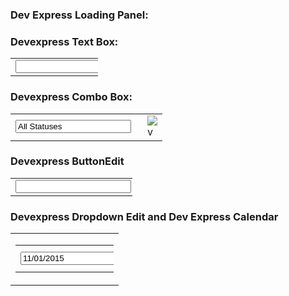 ### Dev Express Loading Panel:

<table class="dxlpLoadingPanel_CincAccounting dxlpControl_CincAccounting" id="InvoiceLoadingPanel" style="position:absolute;left:0px;top:0px;z-index:30000;display:none;">
	<tbody><tr>
		<td class="dx" style="padding-right:0px;"><img class="dxlp-loadingImage dxlp-imgPosLeft" src="/AccountingDev/DXR.axd?r=1_35-pHoKd" alt="" style="vertical-align:middle;"></td><td class="dx" style="padding-left:0px;"><span id="InvoiceLoadingPanel_TL">Voiding Invoice(s)</span></td>
	</tr>
</tbody></table>


### Devexpress Text Box:

<table class="dxeTextBoxSys dxeTextBox_CincAccounting dxeTextBoxDefaultWidthSys" id="txtVendorInvoiceNum" style="width:140px;">
	<tbody><tr>
		<td class="dxic" style="width: 100%; white-space: normal;"><input class="dxeEditArea_CincAccounting dxeEditAreaSys" id="txtVendorInvoiceNum_I" name="txtVendorInvoiceNum" onfocus="ASPx.EGotFocus('txtVendorInvoiceNum')" onblur="ASPx.ELostFocus('txtVendorInvoiceNum')" onchange="ASPx.EValueChanged('txtVendorInvoiceNum')" type="text" maxlength="50"></td>
	</tr>
</tbody></table>

### Devexpress Combo Box:

<table class="dxeButtonEditSys dxeButtonEdit_CincAccounting" id="numInvStatusID" style="width:243px;">
	<tbody><tr>
		<td style="display:none;"><input id="numInvStatusID_VI" name="numInvStatusID_VI" type="hidden" value="0"></td><td class="dxic" onmousedown="return ASPx.DDDropDown('numInvStatusID', event)" style="width:100%;"><input class="dxeEditArea_CincAccounting dxeEditAreaSys" name="numInvStatusID" value="All Statuses" id="numInvStatusID_I" onchange="ASPx.ETextChanged('numInvStatusID')" onblur="ASPx.ELostFocus('numInvStatusID')" onfocus="ASPx.EGotFocus('numInvStatusID')" type="text" readonly="readonly" style="cursor:default;" autocomplete="off"></td><td id="numInvStatusID_B-1" class="dxeButton dxeButtonEditButton_CincAccounting" onmousedown="return ASPx.DDDropDown('numInvStatusID', event)" style="-webkit-user-select:none;"><img id="numInvStatusID_B-1Img" class="dxEditors_edtDropDown_CincAccounting" src="/AccountingDev/DXR.axd?r=1_35-pHoKd" alt="v"></td>
	</tr>
</tbody></table>

### Devexpress ButtonEdit

<table class="dxeButtonEditSys dxeButtonEdit_CincAccounting" id="GLAccountSearchText" style="width:195px;">
	<tbody><tr>
		<td class="dxic" style="width: 100%; white-space: normal;"><input class="dxeEditArea_CincAccounting dxeEditAreaSys" id="GLAccountSearchText_I" name="GLAccountSearchText" onfocus="ASPx.EGotFocus('GLAccountSearchText')" onblur="ASPx.ELostFocus('GLAccountSearchText')" onchange="ASPx.EValueChanged('GLAccountSearchText')" type="text"></td><td id="GLAccountSearchText_B0" title="Click to select GL Accounts ..." class="dxeButton dxeButtonEditButton_CincAccounting" onclick="ASPx.BEClick('GLAccountSearchText',0)" tabindex="0">Select</td><td id="GLAccountSearchText_B1" title="Click to clear GL Accounts selected ..." class="dxeButton dxeButtonEditButton_CincAccounting" onclick="ASPx.BEClick('GLAccountSearchText',1)">Clear</td>
	</tr>
</tbody></table>

### Devexpress Dropdown Edit and Dev Express Calendar

<table id="datepickerFrom_ET" class="dxeValidStEditorTable dxeRoot_CincAccounting">
	<tbody><tr>
		<td id="datepickerFrom_CC" class="dxeErrorFrame_CincAccounting dxeErrorFrameSys dxeNoBorderRight dxeControlsCell_CincAccounting" style="vertical-align:middle;"><table class="dxeButtonEditSys dxeButtonEdit_CincAccounting" id="datepickerFrom" style="width:157px;">
			<tbody><tr>
				<td class="dxic" onmousedown="return ASPx.DDMC_MD('datepickerFrom', event)" style="width: 100%; white-space: normal;"><input class="dxeEditArea_CincAccounting dxeEditAreaSys" id="datepickerFrom_I" name="datepickerFrom" onfocus="ASPx.EGotFocus('datepickerFrom')" onblur="ASPx.ELostFocus('datepickerFrom')" onchange="ASPx.ETextChanged('datepickerFrom')" value="11/01/2015" type="text" maxlength="10" autocomplete="off"></td><td id="datepickerFrom_B-1" class="dxeButton dxeButtonEditButton_CincAccounting" onmousedown="return ASPx.DDDropDown('datepickerFrom', event)" style="-webkit-user-select:none;"><img id="datepickerFrom_B-1Img" src="/AccountingDev/Images/calendar.png" alt="v"></td>
			</tr>
		</tbody></table><div id="datepickerFrom_DDD_PW-1" class="dxpcDropDown_CincAccounting dxpclW dxpc-ddSys" style="width:0px;cursor:default;z-index:10000;display:none;visibility:hidden;">
			<div class="dxpc-mainDiv dxpc-shadow">
				<div class="dxpc-contentWrapper">
					<div class="dxeDropDownWindow_CincAccounting dxpc-content" id="datepickerFrom_DDD_PWC-1">
						<div id="datepickerFrom_DDD_DDDC">
<table style="display:none;">
	<tbody><tr>
		<td id="datepickerFromCal_EC_D" class="dxeCalendarDay_CincAccounting"></td><td id="datepickerFromCal_EC_DS" class="dxeCalendarSelected_CincAccounting"></td><td id="datepickerFromCal_EC_DA" class="dxeCalendarOtherMonth_CincAccounting"></td><td id="datepickerFromCal_EC_DW" class="dxeCalendarWeekend_CincAccounting"></td><td id="datepickerFromCal_EC_DO" class="dxeCalendarOutOfRange_CincAccounting"></td><td id="datepickerFromCal_EC_DDD" class="dxeCalendarDayDisabled_CincAccounting"></td><td id="datepickerFromCal_EC_DT" class="dxeCalendarToday_CincAccounting"></td><td id="datepickerFromCal_EC_DD" class="dxeDisabled_CincAccounting"></td><td id="datepickerFromCal_EC_FNM" class="dxeCalendarFastNavMonth_CincAccounting"></td><td id="datepickerFromCal_EC_FNMS" class="dxeCalendarFastNavMonthSelected_CincAccounting"></td><td id="datepickerFromCal_EC_FNY" class="dxeCalendarFastNavYear_CincAccounting"></td><td id="datepickerFromCal_EC_FNYS" class="dxeCalendarFastNavYearSelected_CincAccounting"></td>
	</tr>
</tbody></table><table class="dxeCalendar_CincAccounting" id="datepickerFromCal">
	<tbody><tr>
		<td style="vertical-align:Top;"><table style="width:100%;border-collapse:collapse;">
			<tbody><tr>
				<td class="dxeCalendarHeader_CincAccounting" style="border-top:0;"><table style="width:100%;border-collapse:collapse;">
					<tbody><tr>
						<td id="datepickerFromCal_PYC" class="dxe" onclick="ASPx.CalShiftMonth('datepickerFromCal', -12);"><img id="datepickerFromCal_PYCImg" class="dxEditors_edtCalendarPrevYear_CincAccounting" src="/AccountingDev/DXR.axd?r=1_35-pHoKd" alt="<<"></td><td class="dxeCHS"></td><td id="datepickerFromCal_PMC" class="dxe" onclick="ASPx.CalShiftMonth('datepickerFromCal', -1);"><img id="datepickerFromCal_PMCImg" class="dxEditors_edtCalendarPrevMonth_CincAccounting" src="/AccountingDev/DXR.axd?r=1_35-pHoKd" alt="<"></td><td id="datepickerFromCal_TC" class="dxe" style="width:100%;cursor:default;"><span id="datepickerFromCal_T" onclick="ASPx.CalTitleClick('datepickerFromCal', 0, 0)" style="cursor:pointer;">November, 2016</span></td><td id="datepickerFromCal_NMC" class="dxe" onclick="ASPx.CalShiftMonth('datepickerFromCal', 1);"><img id="datepickerFromCal_NMCImg" class="dxEditors_edtCalendarNextMonth_CincAccounting" src="/AccountingDev/DXR.axd?r=1_35-pHoKd" alt=">"></td><td class="dxeCHS"></td><td id="datepickerFromCal_NYC" class="dxe" onclick="ASPx.CalShiftMonth('datepickerFromCal', 12);"><img id="datepickerFromCal_NYCImg" class="dxEditors_edtCalendarNextYear_CincAccounting" src="/AccountingDev/DXR.axd?r=1_35-pHoKd" alt=">>"></td>
					</tr>
				</tbody></table></td>
			</tr><tr>
				<td id="datepickerFromCal_mc" class="dxMonthGridWithWeekNumbers" style="-webkit-user-select:none;"><table id="datepickerFromCal_mt" style="width:100%;border-collapse:separate;">
					<tbody><tr class="dx-ac">
						<td id="datepickerFromCal_AUX_0_0_0"></td><td class="dxeCalendarDayHeader_CincAccounting" id="datepickerFromCal_AUX_0_0_1">Sun</td><td class="dxeCalendarDayHeader_CincAccounting" id="datepickerFromCal_AUX_0_0_2">Mon</td><td class="dxeCalendarDayHeader_CincAccounting" id="datepickerFromCal_AUX_0_0_3">Tue</td><td class="dxeCalendarDayHeader_CincAccounting" id="datepickerFromCal_AUX_0_0_4">Wed</td><td class="dxeCalendarDayHeader_CincAccounting" id="datepickerFromCal_AUX_0_0_5">Thu</td><td class="dxeCalendarDayHeader_CincAccounting" id="datepickerFromCal_AUX_0_0_6">Fri</td><td class="dxeCalendarDayHeader_CincAccounting" id="datepickerFromCal_AUX_0_0_7">Sat</td>
					</tr><tr>
						<td class="dxeCalendarWeekNumber_CincAccounting" id="datepickerFromCal_AUX_0_0_8">44</td><td class="dxeCalendarDay_CincAccounting dxeCalendarWeekend_CincAccounting dxeCalendarOtherMonth_CincAccounting" savedcursor="[object Object]" style="cursor: pointer;">30</td><td class="dxeCalendarDay_CincAccounting dxeCalendarOtherMonth_CincAccounting" savedcursor="[object Object]" style="cursor: pointer;">31</td><td class="dxeCalendarDay_CincAccounting" savedcursor="[object Object]" style="cursor: pointer;">1</td><td class="dxeCalendarDay_CincAccounting" savedcursor="[object Object]" style="cursor: pointer;">2</td><td class="dxeCalendarDay_CincAccounting" savedcursor="[object Object]" style="cursor: pointer;">3</td><td class="dxeCalendarDay_CincAccounting" savedcursor="[object Object]" style="cursor: pointer;">4</td><td class="dxeCalendarDay_CincAccounting dxeCalendarWeekend_CincAccounting" savedcursor="[object Object]" style="cursor: pointer;">5</td>
					</tr><tr>
						<td class="dxeCalendarWeekNumber_CincAccounting" id="datepickerFromCal_AUX_0_0_9">45</td><td class="dxeCalendarDay_CincAccounting dxeCalendarWeekend_CincAccounting" savedcursor="[object Object]" style="cursor: pointer;">6</td><td class="dxeCalendarDay_CincAccounting" savedcursor="[object Object]" style="cursor: pointer;">7</td><td class="dxeCalendarDay_CincAccounting" savedcursor="[object Object]" style="cursor: pointer;">8</td><td class="dxeCalendarDay_CincAccounting" savedcursor="[object Object]" style="cursor: pointer;">9</td><td class="dxeCalendarDay_CincAccounting" savedcursor="[object Object]" style="cursor: pointer;">10</td><td class="dxeCalendarDay_CincAccounting dxeCalendarToday_CincAccounting" savedcursor="[object Object]" style="cursor: pointer;">11</td><td class="dxeCalendarDay_CincAccounting dxeCalendarWeekend_CincAccounting" savedcursor="[object Object]" style="cursor: pointer;">12</td>
					</tr><tr>
						<td class="dxeCalendarWeekNumber_CincAccounting" id="datepickerFromCal_AUX_0_0_10">46</td><td class="dxeCalendarDay_CincAccounting dxeCalendarWeekend_CincAccounting" savedcursor="[object Object]" style="cursor: pointer;">13</td><td class="dxeCalendarDay_CincAccounting" savedcursor="[object Object]" style="cursor: pointer;">14</td><td class="dxeCalendarDay_CincAccounting" savedcursor="[object Object]" style="cursor: pointer;">15</td><td class="dxeCalendarDay_CincAccounting" savedcursor="[object Object]" style="cursor: pointer;">16</td><td class="dxeCalendarDay_CincAccounting" savedcursor="[object Object]" style="cursor: pointer;">17</td><td class="dxeCalendarDay_CincAccounting" savedcursor="[object Object]" style="cursor: pointer;">18</td><td class="dxeCalendarDay_CincAccounting dxeCalendarWeekend_CincAccounting" savedcursor="[object Object]" style="cursor: pointer;">19</td>
					</tr><tr>
						<td class="dxeCalendarWeekNumber_CincAccounting" id="datepickerFromCal_AUX_0_0_11">47</td><td class="dxeCalendarDay_CincAccounting dxeCalendarWeekend_CincAccounting" savedcursor="[object Object]" style="cursor: pointer;">20</td><td class="dxeCalendarDay_CincAccounting" savedcursor="[object Object]" style="cursor: pointer;">21</td><td class="dxeCalendarDay_CincAccounting" savedcursor="[object Object]" style="cursor: pointer;">22</td><td class="dxeCalendarDay_CincAccounting" savedcursor="[object Object]" style="cursor: pointer;">23</td><td class="dxeCalendarDay_CincAccounting" savedcursor="[object Object]" style="cursor: pointer;">24</td><td class="dxeCalendarDay_CincAccounting" savedcursor="[object Object]" style="cursor: pointer;">25</td><td class="dxeCalendarDay_CincAccounting dxeCalendarWeekend_CincAccounting" savedcursor="[object Object]" style="cursor: pointer;">26</td>
					</tr><tr>
						<td class="dxeCalendarWeekNumber_CincAccounting" id="datepickerFromCal_AUX_0_0_12">48</td><td class="dxeCalendarDay_CincAccounting dxeCalendarWeekend_CincAccounting" savedcursor="[object Object]" style="cursor: pointer;">27</td><td class="dxeCalendarDay_CincAccounting" savedcursor="[object Object]" style="cursor: pointer;">28</td><td class="dxeCalendarDay_CincAccounting" savedcursor="[object Object]" style="cursor: pointer;">29</td><td class="dxeCalendarDay_CincAccounting" savedcursor="[object Object]" style="cursor: pointer;">30</td><td class="dxeCalendarDay_CincAccounting dxeCalendarOtherMonth_CincAccounting" savedcursor="[object Object]" style="cursor: pointer;">1</td><td class="dxeCalendarDay_CincAccounting dxeCalendarOtherMonth_CincAccounting" savedcursor="[object Object]" style="cursor: pointer;">2</td><td class="dxeCalendarDay_CincAccounting dxeCalendarWeekend_CincAccounting dxeCalendarOtherMonth_CincAccounting" savedcursor="[object Object]" style="cursor: pointer;">3</td>
					</tr><tr>
						<td class="dxeCalendarWeekNumber_CincAccounting" id="datepickerFromCal_AUX_0_0_13">49</td><td class="dxeCalendarDay_CincAccounting dxeCalendarWeekend_CincAccounting dxeCalendarOtherMonth_CincAccounting" savedcursor="[object Object]" style="cursor: pointer;">4</td><td class="dxeCalendarDay_CincAccounting dxeCalendarOtherMonth_CincAccounting" savedcursor="[object Object]" style="cursor: pointer;">5</td><td class="dxeCalendarDay_CincAccounting dxeCalendarOtherMonth_CincAccounting" savedcursor="[object Object]" style="cursor: pointer;">6</td><td class="dxeCalendarDay_CincAccounting dxeCalendarOtherMonth_CincAccounting" savedcursor="[object Object]" style="cursor: pointer;">7</td><td class="dxeCalendarDay_CincAccounting dxeCalendarOtherMonth_CincAccounting" savedcursor="[object Object]" style="cursor: pointer;">8</td><td class="dxeCalendarDay_CincAccounting dxeCalendarOtherMonth_CincAccounting" savedcursor="[object Object]" style="cursor: pointer;">9</td><td class="dxeCalendarDay_CincAccounting dxeCalendarWeekend_CincAccounting dxeCalendarOtherMonth_CincAccounting" savedcursor="[object Object]" style="cursor: pointer;">10</td>
					</tr>
				</tbody></table></td>
			</tr>
		</tbody></table><div class="dxKBSW">
			<input id="datepickerFromCal_KBS" name="datepickerFromCal" type="text" readonly="readonly" style="opacity:0;width:0;height:0;position:relative;background-color:transparent;display:block;margin:0;padding:0;border-width:0;font-size:0pt;" autocomplete="off">
		</div></td>
	</tr><tr>
		<td class="dxeCalendarFooter_CincAccounting dx-ac"><table style="border-collapse:collapse;">
			<tbody><tr>
				<td id="datepickerFromCal_BT" class="dxeCalendarButton_CincAccounting" onclick="">Today</td><td class="dxeCFS"></td><td id="datepickerFromCal_BC" class="dxeCalendarButton_CincAccounting" onclick="">Clear</td>
			</tr>
		</tbody></table></td>
	</tr>
</tbody></table><div id="datepickerFromCal_FNP_PW-1" class="dxpcDropDown_CincAccounting dxpclW dxpc-ddSys" style="width:0px;cursor:default;z-index:10000;display:none;visibility:hidden;">
	<div class="dxpc-mainDiv dxpc-shadow">
		<div class="dxpc-contentWrapper">
			<div class="dxpc-content" id="datepickerFromCal_FNP_PWC-1">
				<div class="dxeCalendarFastNav_CincAccounting">
					<div class="dxeCalendarFastNavMonthArea_CincAccounting">
						<table id="datepickerFromCal_FNP_m" style="width:100%;border-collapse:separate;">
							<tbody><tr>
								<td class="dxeCalendarFastNavMonth_CincAccounting" id="datepickerFromCal_FNP_M0">Jan</td><td class="dxeCalendarFastNavMonth_CincAccounting" id="datepickerFromCal_FNP_M1">Feb</td><td class="dxeCalendarFastNavMonth_CincAccounting" id="datepickerFromCal_FNP_M2">Mar</td><td class="dxeCalendarFastNavMonth_CincAccounting" id="datepickerFromCal_FNP_M3">Apr</td>
							</tr><tr>
								<td class="dxeCalendarFastNavMonth_CincAccounting" id="datepickerFromCal_FNP_M4">May</td><td class="dxeCalendarFastNavMonth_CincAccounting" id="datepickerFromCal_FNP_M5">Jun</td><td class="dxeCalendarFastNavMonth_CincAccounting" id="datepickerFromCal_FNP_M6">Jul</td><td class="dxeCalendarFastNavMonth_CincAccounting" id="datepickerFromCal_FNP_M7">Aug</td>
							</tr><tr>
								<td class="dxeCalendarFastNavMonth_CincAccounting" id="datepickerFromCal_FNP_M8">Sep</td><td class="dxeCalendarFastNavMonth_CincAccounting" id="datepickerFromCal_FNP_M9">Oct</td><td class="dxeCalendarFastNavMonth_CincAccounting" id="datepickerFromCal_FNP_M10">Nov</td><td class="dxeCalendarFastNavMonth_CincAccounting" id="datepickerFromCal_FNP_M11">Dec</td>
							</tr>
						</tbody></table>
					</div><div class="dxeCalendarFastNavYearArea_CincAccounting">
						<table id="datepickerFromCal_FNP_y" style="width:100%;border-collapse:separate;">
							<tbody><tr>
								<td onclick="ASPx.CalFNYShuffle('datepickerFromCal', -10)" rowspan="2" style="cursor:pointer;"><img class="dxEditors_edtCalendarFNPrevYear_CincAccounting" src="/AccountingDev/DXR.axd?r=1_35-pHoKd" alt="<"></td><td class="dxeCalendarFastNavYear_CincAccounting" id="datepickerFromCal_FNP_Y0"></td><td class="dxeCalendarFastNavYear_CincAccounting" id="datepickerFromCal_FNP_Y1"></td><td class="dxeCalendarFastNavYear_CincAccounting" id="datepickerFromCal_FNP_Y2"></td><td class="dxeCalendarFastNavYear_CincAccounting" id="datepickerFromCal_FNP_Y3"></td><td class="dxeCalendarFastNavYear_CincAccounting" id="datepickerFromCal_FNP_Y4"></td><td onclick="ASPx.CalFNYShuffle('datepickerFromCal', 10)" rowspan="2" style="cursor:pointer;"><img class="dxEditors_edtCalendarFNNextYear_CincAccounting" src="/AccountingDev/DXR.axd?r=1_35-pHoKd" alt=">"></td>
							</tr><tr>
								<td class="dxeCalendarFastNavYear_CincAccounting" id="datepickerFromCal_FNP_Y5"></td><td class="dxeCalendarFastNavYear_CincAccounting" id="datepickerFromCal_FNP_Y6"></td><td class="dxeCalendarFastNavYear_CincAccounting" id="datepickerFromCal_FNP_Y7"></td><td class="dxeCalendarFastNavYear_CincAccounting" id="datepickerFromCal_FNP_Y8"></td><td class="dxeCalendarFastNavYear_CincAccounting" id="datepickerFromCal_FNP_Y9"></td>
							</tr>
						</tbody></table>
					</div>
				</div><div class="dxeCalendarFastNavFooter_CincAccounting dx-ac">
					<table>
						<tbody><tr>
							<td id="datepickerFromCal_FNP_BO" class="dxeCalendarButton_CincAccounting" onclick="ASPx.CalFNBClick('datepickerFromCal', 'ok')">OK</td><td class="dxeCFNFS"></td><td id="datepickerFromCal_FNP_BC" class="dxeCalendarButton_CincAccounting" onclick="ASPx.CalFNBClick('datepickerFromCal', 'cancel')">Cancel</td>
						</tr>
					</tbody></table>
				</div>
			</div>
		</div>
	</div>
</div><script id="dxss_645597436" type="text/javascript">
<!--
ASPx.AddHoverItems('datepickerFromCal_FNP',[[['dxpc-closeBtnHover'],[''],['HCB-1']]]);

var dxo = new ASPxClientPopupControl('datepickerFromCal_FNP');
dxo.InitGlobalVariable('datepickerFromCal_FNP');
dxo.SetProperties({'uniqueID':'datepickerFromCal$FNP','adjustInnerControlsSizeOnShow':false,'popupAnimationType':'fade'});
dxo.AfterCreate();

//-->
</script><script id="dxss_1101772344" type="text/javascript">
<!--
ASPx.AddHoverItems('datepickerFromCal',[[['dxeCalendarButtonHover_CincAccounting'],[''],['BT','BC','FNP_BO','FNP_BC']],[['dxeCalendarFastNavMonthHover_CincAccounting'],[''],['FNP_M0','FNP_M1','FNP_M2','FNP_M3','FNP_M4','FNP_M5','FNP_M6','FNP_M7','FNP_M8','FNP_M9','FNP_M10','FNP_M11']],[['dxeCalendarFastNavYearHover_CincAccounting'],[''],['FNP_Y0','FNP_Y1','FNP_Y2','FNP_Y3','FNP_Y4','FNP_Y5','FNP_Y6','FNP_Y7','FNP_Y8','FNP_Y9']]]);
ASPx.AddPressedItems('datepickerFromCal',[[['dxeCalendarButtonPressed_CincAccounting'],[''],['BT','BC','FNP_BO','FNP_BC']]]);
ASPx.AddDisabledItems('datepickerFromCal',[[['dxeDisabled_CincAccounting'],[''],['']],[['dxeDisabled_CincAccounting dxeButtonDisabled_CincAccounting'],[''],['BT','BC','FNP_BO','FNP_BC']],[[''],[''],['PYC','PMC','NMC','NYC'],,[[{'spriteCssClass':'dxEditors_edtCalendarPrevYearDisabled_CincAccounting'}],[{'spriteCssClass':'dxEditors_edtCalendarPrevMonthDisabled_CincAccounting'}],[{'spriteCssClass':'dxEditors_edtCalendarNextMonthDisabled_CincAccounting'}],[{'spriteCssClass':'dxEditors_edtCalendarNextYearDisabled_CincAccounting'}]],['Img']]]);

var dxo = new MVCxClientCalendar('datepickerFromCal');
dxo.InitGlobalVariable('datepickerFromCal');
dxo.SetProperties({'serverCurrentDate':new Date(2016,10,11,0,0,0,0),'visibleDate':new Date(2016,10,11,0,0,0,0)});
dxo.SetEvents({
	'Init':function(s,e){ OnCalendarInit(s,e,'datepickerFrom'); } ,
	'ValueChanged':function(s,e){ OnCalendarSelectionChanged(s,e, 'datepickerFrom'); },
	'SelectionChanged':function(s,e){ OnCalendarSelectionChanged(s,e, 'datepickerFrom'); if(datepickerFrom.GetValue() == null) datepickerFrom.SetIsValid(true); }
});
dxo.InitializeProperties({
	'decorationStyles':[
		{'key':'F','className':'dxeFocused_CincAccounting','cssText':''}
	]
});
dxo.AfterCreate();

//-->
</script>
						</div>
					</div>
				</div>
			</div>
		</div><iframe id="datepickerFrom_DDD_DXPWIF-1" src="javascript:false" title="No user content" style="overflow:hidden;border:0;position:absolute;display:none;z-index:9999;filter:progid:DXImageTransform.Microsoft.Alpha(Style=0, Opacity=0);">

		</iframe><script id="dxss_1566660664" type="text/javascript">
<!--
ASPx.AddHoverItems('datepickerFrom_DDD',[[['dxpc-closeBtnHover'],[''],['HCB-1']]]);

var dxo = new ASPxClientPopupControl('datepickerFrom_DDD');
dxo.InitGlobalVariable('datepickerFrom_DDD');
dxo.SetProperties({
	'uniqueID':'datepickerFrom$DDD',
	'renderIFrameForPopupElements':true,
	'popupAnimationType':'slide',
	'closeAction':'CloseButton',
	'popupHorizontalAlign':'LeftSides',
	'popupVerticalAlign':'Below'
});
dxo.SetEvents({
	'Shown':function (s, e) { ASPx.DDBPCShown('datepickerFrom', e); }
});
dxo.AfterCreate();

//-->
</script></td><td id="datepickerFrom_EC" class="dxeErrorCell_CincAccounting dxeErrorFrame_CincAccounting dxeErrorFrameSys dxeErrorCellSys dxeNoBorderLeft" style="vertical-align:middle;visibility:hidden;white-space:nowrap;"><table style="width:100%;">
			<tbody><tr>
				<td><img id="datepickerFrom_EI" title="Invalid value" class="dxEditors_edtError_CincAccounting" src="/AccountingDev/DXR.axd?r=1_35-pHoKd" alt="Invalid value"></td>
			</tr>
		</tbody></table></td>
	</tr>
</tbody></table>

### Dev Express Popup:
<div id="pcAlert_PW-1" class="dxpcLite_CincAccounting dxpclW" style="height:100px;width:300px;cursor:default;z-index:10000;display: block;visibility: visible;">
	<div class="dxpc-mainDiv dxpc-shadow">
		<div class="dxpc-header dxpc-withBtn" style="cursor:move;-webkit-user-select:none;" id="pcAlert_PWH-1">
			<div class="dxpc-closeBtn" id="pcAlert_HCB-1">
				<img class="dxWeb_pcCloseButton_CincAccounting" src="/AccountingDev/DXR.axd?r=1_35-pHoKd" alt="[Close]">
			</div><div class="dxpc-headerContent">
				<span class="dxpc-headerText dx-vam" id="pcAlert_PWH-1T">Alert</span>
			</div><b class="dx-clear"></b>
		</div><div class="dxpc-contentWrapper">
			<div class="dxpc-content" id="pcAlert_PWC-1">
				<div class="line"><span id="headeralert"></span></div><br><div style="float:right;" class="line"><div class="dxbButton_CincAccounting button dxbButtonSys dxbTSys" id="btnCloseAlert" style="width:80px;-webkit-user-select:none;">
	<div class="dxb" id="btnCloseAlert_CD">
		<div class="dxb-hbc">
			<input id="btnCloseAlert_I" class="dxb-hb" value="Ok" type="button" name="btnCloseAlert">
		</div><span class="dx-vam">Ok</span>
	</div>
</div><script id="dxss_359841106" type="text/javascript">
<!--
ASPx.AddHoverItems('btnCloseAlert',[[['dxbButtonHover_CincAccounting'],[''],[''],['','TC']]]);
ASPx.AddPressedItems('btnCloseAlert',[[['dxbButtonPressed_CincAccounting'],[''],[''],['','TC']]]);
ASPx.AddDisabledItems('btnCloseAlert',[[['dxbDisabled_CincAccounting'],[''],[''],['','TC']]]);
ASPx.AddSelectedItems('btnCloseAlert',[[['dxbf'],[''],['CD']]]);

var dxo = new MVCxClientButton('btnCloseAlert');
dxo.InitGlobalVariable('btnCloseAlert');
dxo.SetProperties({'useSubmitBehavior':false,'causesValidation':false});
dxo.SetEvents({
	'Click':function(s, e){pcAlert.Hide(); }
});
dxo.AfterCreate();

//-->
</script></div><b class="Clear"></b>
			</div>
		</div>
	</div>
</div>